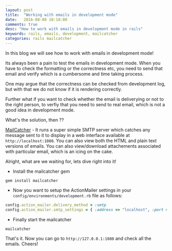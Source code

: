 ```yaml
---
layout: post
title:  "Working with emails in development mode"
date:   2016-08-08 10:18:00
comments: true
desc: "How to work with emails in development mode in rails"
keywords: rails, emails, development, mailcatcher
categories: rails mailcatcher
---
```


In this blog we will see how to work with emails in development mode!

Its always been a pain to test the emails in development mode. When you have to check the formatting or the correctness etc, you need to send that email and verify which is a cumbersome and time taking process. 

One may argue that the correctness can be checked from development log, but with that we do not know if it is rendering correctly. 

Further what if you want to check whether the email is deliverying or not to the right person, to verfiy that you need to send to real email, which is not a good idea in development mode.

What's the solution, then ?? 

[MailCatcher][gem_link] - It runs a super simple SMTP server which catches any message sent to it to display in a web interface available at `http://localhost:1080`. 
You can also view both the HTML and plain text versions of emails. You can also view/download attachements associated with particular email, which is an icing on the cake. 

Alright, what are we waiting for, lets dive right into it!

- Install the mailcatcher gem

`gem install mailcatcher`

- Now you want to setup the ActionMailer settings in your `config/environments/development.rb` file as follows:

```ruby
config.action_mailer.delivery_method = :smtp
config.action_mailer.smtp_settings = { :address => "localhost", :port => 1025 }
```

- Finally start the mailcatcher 

`mailcatcher`

That's it. Now you can go to `http://127.0.0.1:1080` and check all the emails. Cheers!

[gem_link]: https://mailcatcher.me/